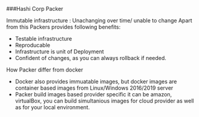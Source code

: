 ###Hashi Corp Packer

Immutable infrastructure : Unachanging over time/ unable to change
Apart from this Packers provides following benefits:
- Testable infrastructure
- Reproducable 
- Infrastructure is unit of Deployment
- Confident of changes, as you can always rollback if needed.

How Packer differ from docker 
- Docker also provides immuatable images, but docker images are container
  based images from Linux/Windows 2016/2019 server
- Packer build images based provider specific it can be amazon,   virtualBox, you can build simultanious images for cloud provider as well as for your local environment.
